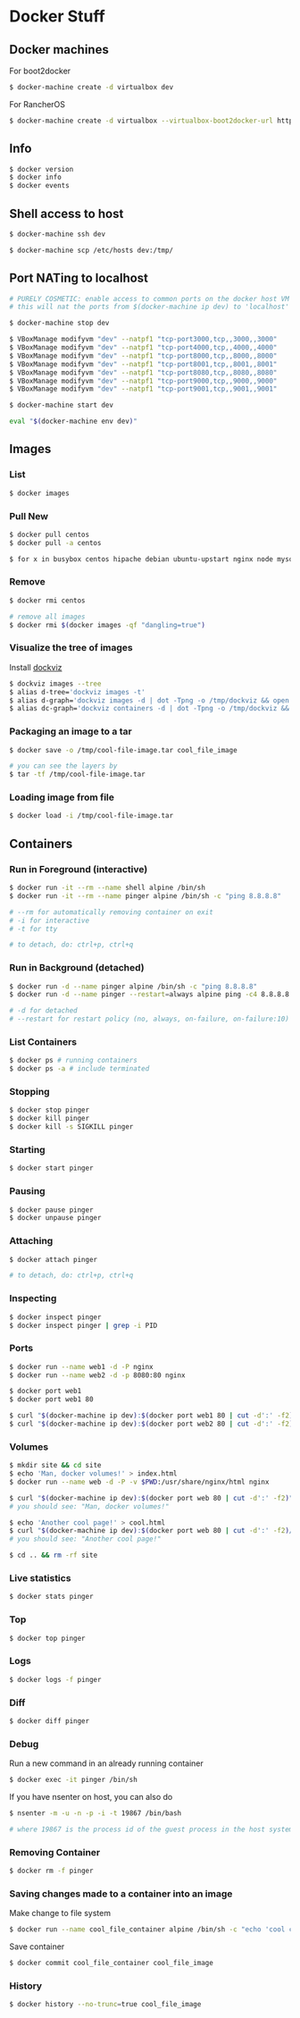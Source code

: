 # Docker Stuff

## Docker machines

For boot2docker

```sh
$ docker-machine create -d virtualbox dev
```

For RancherOS

```sh
$ docker-machine create -d virtualbox --virtualbox-boot2docker-url https://github.com/rancher/os/releases/download/v0.3.3/machine-rancheros.iso ros
```

## Info

```sh
$ docker version
$ docker info
$ docker events
```

## Shell access to host

```sh
$ docker-machine ssh dev
```

```sh
$ docker-machine scp /etc/hosts dev:/tmp/
```

## Port NATing to localhost

```sh
# PURELY COSMETIC: enable access to common ports on the docker host VM
# this will nat the ports from $(docker-machine ip dev) to 'localhost'

$ docker-machine stop dev

$ VBoxManage modifyvm "dev" --natpf1 "tcp-port3000,tcp,,3000,,3000"
$ VBoxManage modifyvm "dev" --natpf1 "tcp-port4000,tcp,,4000,,4000"
$ VBoxManage modifyvm "dev" --natpf1 "tcp-port8000,tcp,,8000,,8000"
$ VBoxManage modifyvm "dev" --natpf1 "tcp-port8001,tcp,,8001,,8001"
$ VBoxManage modifyvm "dev" --natpf1 "tcp-port8080,tcp,,8080,,8080"
$ VBoxManage modifyvm "dev" --natpf1 "tcp-port9000,tcp,,9000,,9000"
$ VBoxManage modifyvm "dev" --natpf1 "tcp-port9001,tcp,,9001,,9001"

$ docker-machine start dev

eval "$(docker-machine env dev)"
```

## Images

### List

```sh
$ docker images
```

### Pull New

```sh
$ docker pull centos
$ docker pull -a centos

$ for x in busybox centos hipache debian ubuntu-upstart nginx node mysql postgres redis java golang swarm logstash rails kibana ruby gcc haskell mongo nats pypy mono couchbase jruby cassandra; do docker pull $x; done
```

### Remove

```sh
$ docker rmi centos

# remove all images
$ docker rmi $(docker images -qf "dangling=true")
```

### Visualize the tree of images

Install [dockviz](https://github.com/justone/dockviz)

```sh
$ dockviz images --tree
$ alias d-tree='dockviz images -t'
$ alias d-graph='dockviz images -d | dot -Tpng -o /tmp/dockviz && open /tmp/dockviz'
$ alias dc-graph='dockviz containers -d | dot -Tpng -o /tmp/dockviz && open /tmp/dockviz'
```

### Packaging an image to a tar

```sh
$ docker save -o /tmp/cool-file-image.tar cool_file_image

# you can see the layers by
$ tar -tf /tmp/cool-file-image.tar
```

### Loading image from file

```sh
$ docker load -i /tmp/cool-file-image.tar
```

## Containers

### Run in Foreground (interactive)

```sh
$ docker run -it --rm --name shell alpine /bin/sh
$ docker run -it --rm --name pinger alpine /bin/sh -c "ping 8.8.8.8"

# --rm for automatically removing container on exit
# -i for interactive
# -t for tty

# to detach, do: ctrl+p, ctrl+q
```

### Run in Background (detached)

```sh
$ docker run -d --name pinger alpine /bin/sh -c "ping 8.8.8.8"
$ docker run -d --name pinger --restart=always alpine ping -c4 8.8.8.8

# -d for detached
# --restart for restart policy (no, always, on-failure, on-failure:10)
```

### List Containers

```sh
$ docker ps # running containers
$ docker ps -a # include terminated
```

### Stopping

```sh
$ docker stop pinger
$ docker kill pinger
$ docker kill -s SIGKILL pinger
```

### Starting

```sh
$ docker start pinger
```

### Pausing

```sh
$ docker pause pinger
$ docker unpause pinger
```

### Attaching

```sh
$ docker attach pinger

# to detach, do: ctrl+p, ctrl+q
```

### Inspecting

```sh
$ docker inspect pinger
$ docker inspect pinger | grep -i PID
```

### Ports

```sh
$ docker run --name web1 -d -P nginx
$ docker run --name web2 -d -p 8080:80 nginx

$ docker port web1
$ docker port web1 80

$ curl "$(docker-machine ip dev):$(docker port web1 80 | cut -d':' -f2)"
$ curl "$(docker-machine ip dev):$(docker port web2 80 | cut -d':' -f2)"
```

### Volumes

```sh
$ mkdir site && cd site
$ echo 'Man, docker volumes!' > index.html
$ docker run --name web -d -P -v $PWD:/usr/share/nginx/html nginx

$ curl "$(docker-machine ip dev):$(docker port web 80 | cut -d':' -f2)"
# you should see: "Man, docker volumes!"

$ echo 'Another cool page!' > cool.html
$ curl "$(docker-machine ip dev):$(docker port web 80 | cut -d':' -f2)/cool.html"
# you should see: "Another cool page!"

$ cd .. && rm -rf site
```

### Live statistics

```sh
$ docker stats pinger
```

### Top

```sh
$ docker top pinger
```

### Logs

```sh
$ docker logs -f pinger
```

### Diff

```sh
$ docker diff pinger
```

### Debug

Run a new command in an already running container

```sh
$ docker exec -it pinger /bin/sh
```

If you have nsenter on host, you can also do

```sh
$ nsenter -m -u -n -p -i -t 19867 /bin/bash

# where 19867 is the process id of the guest process in the host system, ref: inspect
```

### Removing Container

```sh
$ docker rm -f pinger
```

### Saving changes made to a container into an image

Make change to file system

```sh
$ docker run --name cool_file_container alpine /bin/sh -c "echo 'cool content' > /tmp/cool-file"
```

Save container

```sh
$ docker commit cool_file_container cool_file_image
```

### History

```sh
$ docker history --no-trunc=true cool_file_image
```
